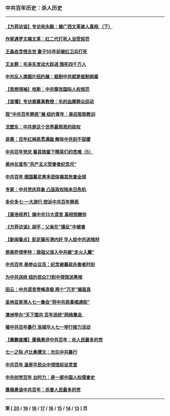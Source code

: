 ### 中共百年历史：杀人历史
---
#### [【方菲访谈】专访宋永毅：揭广西文革骇人真相 （下）](../../pages/nf1176106/n13209074.md?09070430) 
#### [作家遇罗文揭文革：红二代打死人没受惩罚](../../pages/nf1176106/n13205254.md?09070430) 
#### [王晶垚含恨去世 妻子55年前被红卫兵打死](../../pages/nf1176106/n13203590.md?09070430) 
#### [王友群：毛泽东发动大跃进 饿死四千万人](../../pages/nf1176106/n13177158.md?09070430) 
#### [中共反人类图片纽约展：抵制中共就是抵制病毒](../../pages/nf1176106/n13115371.md?09070430) 
#### [【思想领袖】哈斯：中共窜改国际人权规范](../../pages/nf1176106/n13053647.md?09070430) 
#### [【首播】专访盛慕真教授：毛的血腥群众运动](../../pages/nf1176106/n13091782.md?09070430) 
#### [观“中共百年罪恶”展 纽约青年：美应吸取教训](../../pages/nf1176106/n13085246.md?09070430) 
#### [戈壁东：中共是这个世界最邪恶的政权](../../pages/nf1176106/n13085641.md?09070430) 
#### [易蓉：百年红祸恶贯满盈 解体中共刻不容缓](../../pages/nf1176106/n13084455.md?09070430) 
#### [中共百年党庆 看其铁窗下精英们的苦难（5）](../../pages/nf1176106/n13076766.md?09070430) 
#### [美州长宣布“共产主义受害者纪念月”](../../pages/nf1176106/n13074024.md?09070430) 
#### [中共百年 德国慕尼黑多团体揭其危害全球](../../pages/nf1176106/n13068873.md?09070430) 
#### [专家：中共党庆异象 凸显政权陷末日危机](../../pages/nf1176106/n13067084.md?09070430) 
#### [多伦多七·一大游行 控诉中共百年罪恶](../../pages/nf1176106/n13062043.md?09070430) 
#### [【唐浩视界】揭中共13大谎言 真相惊醒你](../../pages/nf1176106/n13065208.md?09070430) 
#### [《方菲访谈》胡平：父亲在“镇反”中被害](../../pages/nf1176106/n13064114.md?09070430) 
#### [【新闻看点】彭定康斥港内奸 华人给中共送棺材](../../pages/nf1176106/n13064230.md?09070430) 
#### [旅美侨领李林：我祖父误入中共被“走火入魔”](../../pages/nf1176106/n13062777.md?09070430) 
#### [中共百年 美参众议员：纪念被暴政杀害者时刻](../../pages/nf1176106/n13063735.md?09070430) 
#### [为中共送终 纽约民众7.1到中领馆送黑棺](../../pages/nf1176106/n13062573.md?09070430) 
#### [田云：中共谎言登峰造极 两个“万岁”揭面具](../../pages/nf1176106/n13062013.md?09070430) 
#### [圣地亚哥港人七一集会“将中共恶事唱通街”](../../pages/nf1176106/n13062681.md?09070430) 
#### [澳洲举办“天下围共 百年送终”网络集会  ](../../pages/nf1176106/n13054366.md?09070430) 
#### [揭中共百年暴行 洛城华人七一举行接力活动](../../pages/nf1176106/n13061979.md?09070430) 
#### [【秦鹏直播】蓬佩奥评中共百年：杀人民最多的党](../../pages/nf1176106/n13061736.md?09070430) 
#### [七一之际 卢比奥撰文：勿忘中共暴行](../../pages/nf1176106/n13061044.md?09070430) 
#### [中共百年 温哥华民众中领馆前设灵堂](../../pages/nf1176106/n13061399.md?09070430) 
#### [中共创党百年 台时力：是一部中国人权侵害史](../../pages/nf1176106/n13060687.md?09070430) 
#### [蓬佩奥谈中共百年：杀害人民最多的党](../../pages/nf1176106/n13061271.md?09070430) 

---
#### 第 [ [20](./20.md?09070430) / [19](./19.md?09070430) / [18](./18.md?09070430) / [17](./17.md?09070430) / [16](./16.md?09070430) / [15](./15.md?09070430) / [14](./14.md?09070430) / [13](./13.md?09070430) ] 页
